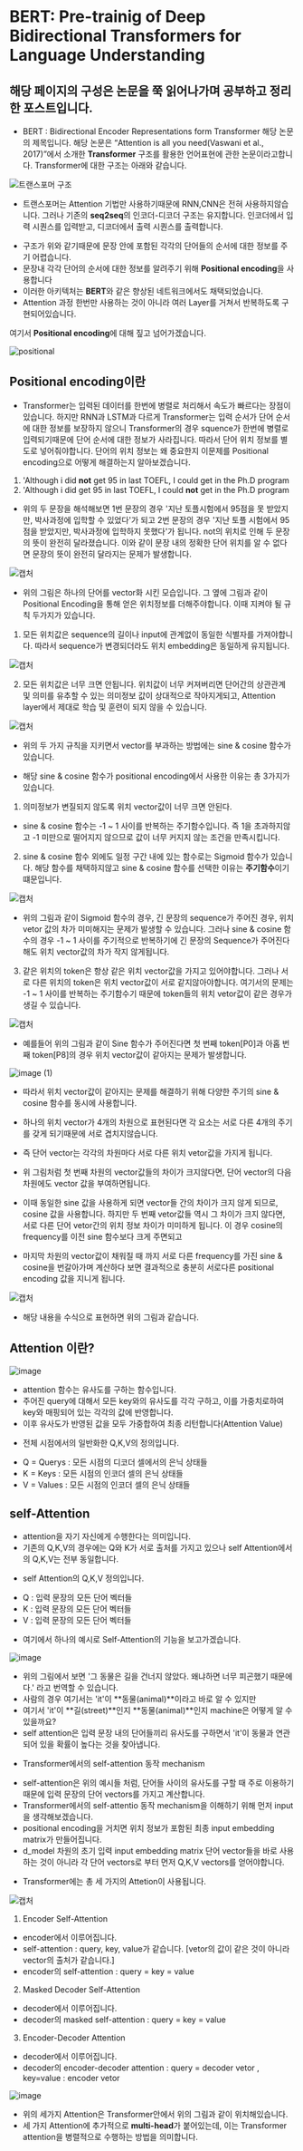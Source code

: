 BERT: Pre-trainig of Deep Bidirectional Transformers for Language Understanding
===============================================================================

## 해당 페이지의 구성은 논문을 쭉 읽어나가며 공부하고 정리한 포스트입니다.


- BERT : Bidirectional Encoder Representations form Transformer
해당 논문의 제목입니다. 해당 논문은 “Attention is all you need(Vaswani et al., 2017)”에서 소개한 **Transformer** 구조를 활용한 언어표현에 관한 논문이라고합니다.
Transformer에 대한 구조는 아래와 같습니다.

![트랜스포머 구조](https://user-images.githubusercontent.com/44185037/210715269-a08e3167-1f4d-42b1-93e8-1a3eca136a0e.JPG)

- 트랜스포머는 Attention 기법만 사용하기때문에 RNN,CNN은 전혀 사용하지않습니다.
그러나 기존의 **seq2seq**의 인코더-디코더 구조는 유지합니다.
인코더에서 입력 시퀀스를 입력받고, 디코더에서 출력 시퀀스를 출력합니다.

* 구조가 위와 같기때문에 문장 안에 포함된 각각의 단어들의 순서에 대한 정보를 주기 어렵습니다.
* 문장내 각각 단어의 순서에 대한 정보를 알려주기 위해 **Positional encoding**을 사용합니다
* 이러한 아키텍처는 **BERT**와 같은 향상된 네트워크에서도 채택되었습니다.
* Attention 과정 한번만 사용하는 것이 아니라 여러 Layer를 거쳐서 반복하도록 구현되어있습니다.

여기서 **Positional encoding**에 대해 짚고 넘어가겠습니다.

![positional](https://user-images.githubusercontent.com/44185037/210715383-ee5b1199-1b95-431a-843e-aa3469e22466.JPG)

## Positional encoding이란
- Transformer는 입력된 데이터를 한번에 병렬로 처리해서 속도가 빠르다는 장점이 있습니다.
하지만 RNN과 LSTM과 다르게 Transformer는 입력 순서가 단어 순서에 대한 정보를 보장하지 않으니 Transformer의 경우
squence가 한번에 병렬로 입력되기때문에 단어 순서에 대한 정보가 사라집니다. 따라서 단어 위치 정보를 별도로 넣어줘야합니다.
단어의 위치 정보는 왜 중요한지 이문제를 Positional encoding으로 어떻게 해결하는지 알아보겠습니다.

1. 'Although i did **not** get 95 in last TOEFL, I could get in the Ph.D program
2. 'Although i did get 95 in last TOEFL, I could **not** get in the Ph.D program

- 위의 두 문장을 해석해보면 1번 문장의 경우 '지난 토플시험에서 95점을 못 받았지만, 박사과정에 입학할 수 있었다'가 되고
2번 문장의 경우 '지난 토플 시험에서 95점을 받았지만, 박사과정에 입학하지 못했다'가 됩니다.  not의 위치로 인해
두 문장의 뜻이 완전히 달라졌습니다. 이와 같이 문장 내의 정확한 단어 위치를 알 수 없다면 문장의 뜻이 완전히 달라지는 문제가 발생합니다.

![캡처](https://user-images.githubusercontent.com/44185037/210727770-d4a90292-966b-4e43-a066-bc123ded3e77.JPG)

* 위의 그림은 하나의 단어를 vector화 시킨 모습입니다. 그 옆에 그림과 같이 Positional Encoding을 통해 얻은 위치정보를 더해주야합니다. 이때 지켜야 될 규칙 두가지가 있습니다.

1. 모든 위치값은 sequence의 길이나 input에 관계없이 동일한 식별자를 가져야합니다. 따라서 sequence가 변경되더라도 위치 embedding은 동일하게 유지됩니다.

![캡처](https://user-images.githubusercontent.com/44185037/210728014-67a5159d-0b27-493d-9059-183dfdeef26c.JPG)

2. 모든 위치값은 너무 크면 안됩니다. 위치값이 너무 커져버리면 단어간의 상관관계 및 의미를 유추할 수 있는 의미정보 값이 상대적으로 작아지게되고, Attention layer에서 제대로 학습 및 훈련이 되지 않을 수 있습니다.

![캡처](https://user-images.githubusercontent.com/44185037/210728485-ec6d4641-a82b-4a51-a797-352860849126.JPG)


- 위의 두 가지 규칙을 지키면서 vector를 부과하는 방법에는 sine & cosine 함수가 있습니다.

* 해당 sine & cosine 함수가 positional encoding에서 사용한 이유는 총 3가지가 있습니다.

1. 의미정보가 변질되지 않도록 위치 vector값이 너무 크면 안된다.
- sine & cosine 함수는 -1 ~ 1 사이를 반복하는 주기함수입니다. 즉 1을 초과하지않고 -1 미만으로 떨어지지 않으므로 값이 너무 커지지 않는 조건을 만족시킵니다.

2. sine & cosine 함수 외에도 일정 구간 내에 있는 함수로는 Sigmoid 함수가 있습니다. 해당 함수를 채택하지않고 sine & cosine 함수를 선택한 이유는 **주기함수**이기 떄문입니다.

![캡처](https://user-images.githubusercontent.com/44185037/210729740-45c6d201-407f-41e0-bb75-bde349a6bc15.JPG)

- 위의 그림과 같이 Sigmoid 함수의 경우, 긴 문장의 sequence가 주어진 경우, 위치 vetor 값의 차가 미미해지는 문제가 발생할 수 있습니다. 그러나 sine & cosine 함수의 경우 -1 ~ 1 사이를 주기적으로 반복하기에 긴 문장의 Sequence가 주어진다 해도 위치 vector값의 차가 작지 않게됩니다.

3. 같은 위치의 token은 항상 같은 위치 vector값을 가지고 있어야합니다. 그러나 서로 다른 위치의 token은 위치 vector값이 서로 같지않아야합니다.
여기서의 문제는 -1 ~ 1 사이를 반복하는 주기함수기 때문에 token들의 위치 vetor값이 같은 경우가 생길 수 있습니다.

![캡처](https://user-images.githubusercontent.com/44185037/210730466-10d9b4b4-79b3-402e-bca0-2d76d09da85e.JPG)

* 예를들어 위의 그림과 같이 Sine 함수가 주어진다면 첫 번째 token[P0]과 아홉 번째 token[P8]의 경우 위치 vector값이 같아지는 문제가 발생합니다.

![image (1)](https://user-images.githubusercontent.com/44185037/210731230-c82276c8-2584-4bf2-8bda-b8a715a13449.gif)

* 따라서 위치 vector값이 같아지는 문제를 해결하기 위해 다양한 주기의 sine & cosine 함수를 동시에 사용합니다.
* 하나의 위치 vector가 4개의 차원으로 표현된다면 각 요소는 서로 다른 4개의 주기를 갖게 되기때문에 서로 겹치지않습니다.
* 즉 단어 vector는 각각의 차원마다 서로 다른 위치 vetor값을 가지게 됩니다.

* 위 그림처럼 첫 번째 차원의 vector값들의 차이가 크지않다면, 단어 vector의 다음 차원에도 vector 값을 부여하면됩니다.
* 이때 동일한 sine 값을 사용하게 되면 vector들 간의 차이가 크지 않게 되므로, cosine 값을 사용합니다. 하지만 두 번째 vetor값들 역시 그 차이가 크지 않다면, 서로 다른 단어 vetor간의 위치 정보 차이가 미미하게 됩니다. 이 경우 cosine의 frequency를 이전 sine 함수보다 크게 주면되고
* 마지막 차원의 vector값이 채워질 때 까지 서로 다른 frequency를 가진 sine & cosine을 번갈아가며 계산하다 보면 결과적으로 충분히 서로다른 positional encoding 값을 지니게 됩니다.

![캡처](https://user-images.githubusercontent.com/44185037/210732007-32b5b60a-5585-45f7-ad1b-7cf84695105a.JPG)

* 해당 내용을 수식으로 표현하면 위의 그림과 같습니다.

## Attention 이란?
![image](https://user-images.githubusercontent.com/44185037/210756882-4758c064-17a0-41ac-b56a-2bea398b0d6c.png)

* attention 함수는 유사도를 구하는 함수입니다.
* 주어진 query에 대해서 모든 key와의 유사도를 각각 구하고, 이를 가중치로하여 key와 매핑되어 있는 각각의 값에 반영합니다.
* 이후 유사도가 반영된 값을 모두 가중합하여 최종 리턴합니다(Attention Value)

- 전체 시점에서의 일반화한 Q,K,V의 정의입니다.
 * Q = Querys : 모든 시점의 디코더 셀에서의 은닉 상태들
 * K = Keys : 모든 시점의 인코더 셀의 은닉 상태들
 * V = Values : 모든 시점의 인코더 셀의 은닉 상태들

## self-Attention
* attention을 자기 자신에게 수행한다는 의미입니다.
* 기존의 Q,K,V의 경우에는 Q와 K가 서로 출처를 가지고 있으나 self Attention에서의 Q,K,V는 전부 동일합니다.
- self Attention의 Q,K,V 정의입니다.
 * Q : 입력 문장의 모든 단어 벡터들
 * K : 입력 문장의 모든 단어 벡터들
 * V : 입력 문장의 모든 단어 벡터들

- 여기에서 하나의 예시로 Self-Attention의 기능을 보고가겠습니다.

![image](https://user-images.githubusercontent.com/44185037/210758823-a5b89c17-5331-4d1d-a72d-2254281727f8.png)

* 위의 그림에서 보면 '그 동물은 길을 건너지 않았다. 왜냐하면 너무 피곤했기 때문에다.' 라고 번역할 수 있습니다.
* 사람의 경우 여기서는 'it'이 **동물(animal)**이라고 바로 알 수 있지만
* 여기서 'it'이 **길(street)**인지 **동물(animal)**인지 machine은 어떻게 알 수 있을까요?
* self attention은 입력 문장 내의 단어들끼리 유사도를 구하면서 'it'이 동물과 연관되어 있을 확률이 높다는 것을 찾아냅니다.

- Transformer에서의 self-attention 동작 mechanism
* self-attention은 위의 예시들 처럼, 단어들 사이의 유사도를 구할 때 주로 이용하기 때문에 입력 문장의 단어 vectors를 가지고 계산합니다.
* Transformer에서의 self-attentio 동작 mechanism을 이해하기 위해 먼저 input을 생각해보겠습니다.
* positional encoding을 거치면 위치 정보가 포함된 최종 input embedding matrix가 만들어집니다.
* d_model 차원의 초기 입력 input embedding matrix 단어 vector들을 바로 사용하는 것이 아니라 각 단어 vectors로 부터 먼저 Q,K,V vectors를 얻어야합니다.

- Transformer에는 총 세 가지의 Attetion이 사용됩니다.

![캡처](https://user-images.githubusercontent.com/44185037/210739551-118fa128-8242-474d-88ac-e7821c336b6e.JPG)

1. Encoder Self-Attention
* encoder에서 이루어집니다.
* self-attention : query, key, value가 같습니다. [vetor의 값이 같은 것이 아니라 vector의 출처가 같습니다.]
* encoder의 self-attention : query = key = value

2. Masked Decoder Self-Attention
* decoder에서 이루어집니다.
* decoder의 masked self-attention : query = key = value

3. Encoder-Decoder Attention
* decoder에서 이루어집니다.
* decoder의 encoder-decoder attention : query = decoder vetor , key=value : encoder vetor

![image](https://user-images.githubusercontent.com/44185037/210740768-e3a1f555-c514-42d2-ac9a-9a836f9dd99d.png)

* 위의 세가지 Attention은 Transformer안에서 위의 그림과 같이 위치해있습니다.
* 세 가지 Attention에 추가적으로 **multi-head**가 붙어있는데, 이는 Transformer attention을 병렬적으로 수행하는 방법을 의미합니다.
